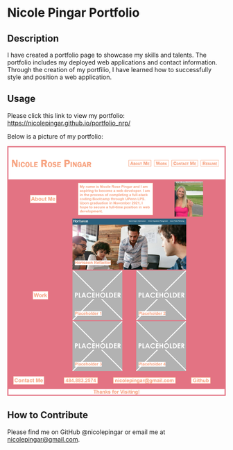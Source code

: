 # Nicole Pingar Portfolio

## Description
I have created a portfolio page to showcase my skills and talents. The portfolio includes my deployed web applications and contact information. Through the creation of my portfilio, I have learned how to successfully style and position a web application.

## Usage
Please click this link to view my portfolio: https://nicolepingar.github.io/portfolio_nrp/

Below is a picture of my portfolio:

!["Portfolio Picture"](assets/images/portfolio_image.jpg)

## How to Contribute
Please find me on GitHub @nicolepingar or email me at nicolepingar@gmail.com.